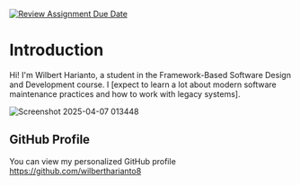 [![Review Assignment Due Date](https://classroom.github.com/assets/deadline-readme-button-22041afd0340ce965d47ae6ef1cefeee28c7c493a6346c4f15d667ab976d596c.svg)](https://classroom.github.com/a/0MOLbOcH)
# Introduction
Hi! I'm Wilbert Harianto, a student in the Framework-Based Software Design and Development course. 
I [expect to learn a lot about modern software maintenance practices and how to work with legacy systems].

![Screenshot 2025-04-07 013448](https://github.com/user-attachments/assets/51a5be53-4e32-457c-988b-dd6a8c791cb8)


## GitHub Profile

You can view my personalized GitHub profile https://github.com/wilbertharianto8

